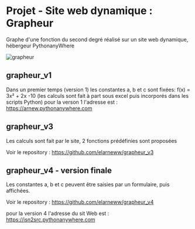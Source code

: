 # Projet - Site web dynamique : Grapheur


Graphe d'une fonction du second degré réalisé sur un site web dynamique, hébergeur PythonanyWhere

![grapheur](https://user-images.githubusercontent.com/55845737/80922241-01919280-8d7c-11ea-9f94-af22c6e55131.png)


## grapheur_v1

Dans un premier temps (version 1) les constantes a, b et c sont fixées: f(x) = 3x² + 2x -10
(les calculs sont fait à part sous excel puis incorporés dans les scripts Python)
pour la verson 1 l'adresse est : https://arnew.pythonanywhere.com


## grapheur_v3

Les calculs sont fait par le site, 2 fonctions prédéfinies sont proposées

Voir le repository : https://github.com/elarneww/grapheur_v3

## grapheur_v4 - version finale

Les constantes a, b et c peuvent être saisies par un formulaire, puis affichées.

Voir le repository : https://github.com/elarneww/grapheur_v4

pour la version 4 l'adresse du sit Web est : https://isn2src.pythonanywhere.com
